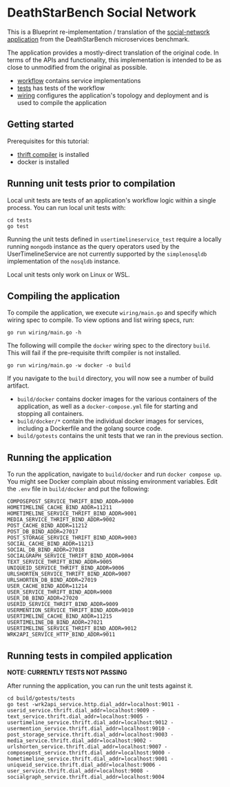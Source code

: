 # DeathStarBench Social Network

This is a Blueprint re-implementation / translation of the [social-network application](https://github.com/delimitrou/DeathStarBench/tree/master/socialNetwork) from the DeathStarBench microservices benchmark.

The application provides a mostly-direct translation of the original code. In terms of the APIs and functionality, this implementation is intended to be as close to unmodified from the original as possible.

* [workflow](workflow) contains service implementations
* [tests](tests) has tests of the workflow
* [wiring](wiring) configures the application's topology and deployment and is used to compile the application

## Getting started

Prerequisites for this tutorial:
* [thrift compiler](https://thrift.apache.org/download) is installed
* docker is installed

## Running unit tests prior to compilation

Local unit tests are tests of an application's workflow logic within a single process. You can run local unit tests with:

```
cd tests
go test
```

Running the unit tests defined in ```usertimelineservice_test``` require a locally running ```mongodb``` instance as the query operators used by the UserTimelineService are not currently supported by the ```simplenosqldb``` implementation of the ```nosqldb``` instance.

Local unit tests only work on Linux or WSL.

## Compiling the application

To compile the application, we execute `wiring/main.go` and specify which wiring spec to compile. To view options and list wiring specs, run:

```
go run wiring/main.go -h
```

The following will compile the `docker` wiring spec to the directory `build`. This will fail if the pre-requisite thrift compiler is not installed.

```
go run wiring/main.go -w docker -o build
```

If you navigate to the `build` directory, you will now see a number of build artifact.
* `build/docker` contains docker images for the various containers of the application, as well as a `docker-compose.yml` file for starting and stopping all containers.
* `build/docker/*`  contain the individual docker images for services, including a Dockerfile and the golang source code.
* `build/gotests` contains the unit tests that we ran in the previous section.

## Running the application

To run the application, navigate to `build/docker` and run `docker compose up`.  You might see Docker complain about missing environment variables.  Edit the `.env` file in `build/docker` and put the following:

```
COMPOSEPOST_SERVICE_THRIFT_BIND_ADDR=9000
HOMETIMELINE_CACHE_BIND_ADDR=11211
HOMETIMELINE_SERVICE_THRIFT_BIND_ADDR=9001
MEDIA_SERVICE_THRIFT_BIND_ADDR=9002
POST_CACHE_BIND_ADDR=11212
POST_DB_BIND_ADDR=27017
POST_STORAGE_SERVICE_THRIFT_BIND_ADDR=9003
SOCIAL_CACHE_BIND_ADDR=11213
SOCIAL_DB_BIND_ADDR=27018
SOCIALGRAPH_SERVICE_THRIFT_BIND_ADDR=9004
TEXT_SERVICE_THRIFT_BIND_ADDR=9005
UNIQUEID_SERVICE_THRIFT_BIND_ADDR=9006
URLSHORTEN_SERVICE_THRIFT_BIND_ADDR=9007
URLSHORTEN_DB_BIND_ADDR=27019
USER_CACHE_BIND_ADDR=11214
USER_SERVICE_THRIFT_BIND_ADDR=9008
USER_DB_BIND_ADDR=27020
USERID_SERVICE_THRIFT_BIND_ADDR=9009
USERMENTION_SERVICE_THRIFT_BIND_ADDR=9010
USERTIMELINE_CACHE_BIND_ADDR=11215
USERTIMELINE_DB_BIND_ADDR=27021
USERTIMELINE_SERVICE_THRIFT_BIND_ADDR=9012
WRK2API_SERVICE_HTTP_BIND_ADDR=9011
```

## Running tests in compiled application

__NOTE: CURRENTLY TESTS NOT PASSING__

 After running the application, you can run the unit tests against it.

 ```
 cd build/gotests/tests
go test -wrk2api_service.http.dial_addr=localhost:9011 -userid_service.thrift.dial_addr=localhost:9009 -text_service.thrift.dial_addr=localhost:9005 -usertimeline_service.thrift.dial_addr=localhost:9012 -usermention_service.thrift.dial_addr=localhost:9010 -post_storage_service.thrift.dial_addr=localhost:9003 -media_service.thrift.dial_addr=localhost:9002 -urlshorten_service.thrift.dial_addr=localhost:9007 -composepost_service.thrift.dial_addr=localhost:9000 -hometimeline_service.thrift.dial_addr=localhost:9001 -uniqueid_service.thrift.dial_addr=localhost:9006 -user_service.thrift.dial_addr=localhost:9008 -socialgraph_service.thrift.dial_addr=localhost:9004
 ```